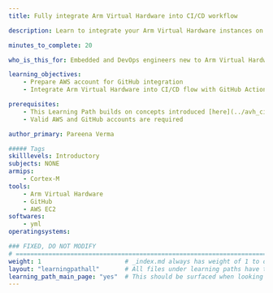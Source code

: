 ```yaml
---
title: Fully integrate Arm Virtual Hardware into CI/CD workflow

description: Learn to integrate your Arm Virtual Hardware instances on AWS into a GitHub CI/CD development flow

minutes_to_complete: 20   

who_is_this_for: Embedded and DevOps engineers new to Arm Virtual Hardware and/or AWS.

learning_objectives: 
    - Prepare AWS account for GitHub integration
    - Integrate Arm Virtual Hardware into CI/CD flow with GitHub Actions

prerequisites:
    - This Learning Path builds on concepts introduced [here](../avh_cicd/).
    - Valid AWS and GitHub accounts are required

author_primary: Pareena Verma

##### Tags
skilllevels: Introductory
subjects: NONE
armips:
    - Cortex-M
tools:
    - Arm Virtual Hardware
    - GitHub
    - AWS EC2 
softwares:
    - yml
operatingsystems:

### FIXED, DO NOT MODIFY
# ================================================================================
weight: 1                       # _index.md always has weight of 1 to order correctly
layout: "learningpathall"       # All files under learning paths have this same wrapper
learning_path_main_page: "yes"  # This should be surfaced when looking for related content. Only set for _index.md of learning path content.
---
```

